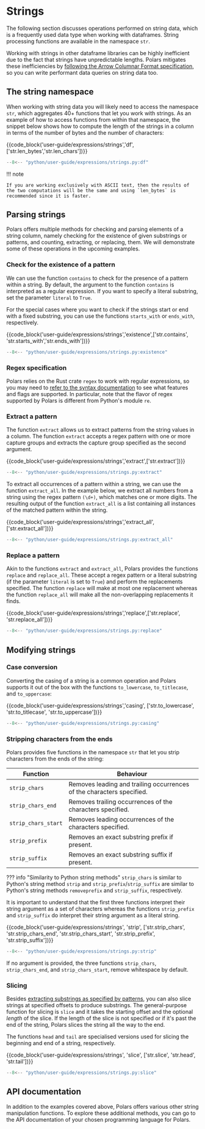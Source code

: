 # Strings

The following section discusses operations performed on string data, which is a frequently used data type when working with dataframes.
String processing functions are available in the namespace `str`.

Working with strings in other dataframe libraries can be highly inefficient due to the fact that strings have unpredictable lengths.
Polars mitigates these inefficiencies by [following the Arrow Columnar Format specification](../concepts/data-types-and-structures.md#data-types-internals), so you can write performant data queries on string data too.

## The string namespace

When working with string data you will likely need to access the namespace `str`, which aggregates 40+ functions that let you work with strings.
As an example of how to access functions from within that namespace, the snippet below shows how to compute the length of the strings in a column in terms of the number of bytes and the number of characters:

{{code_block('user-guide/expressions/strings','df',['str.len_bytes','str.len_chars'])}}

```python exec="on" result="text" session="expressions/strings"
--8<-- "python/user-guide/expressions/strings.py:df"
```

!!! note

    If you are working exclusively with ASCII text, then the results of the two computations will be the same and using `len_bytes` is recommended since it is faster.

## Parsing strings

Polars offers multiple methods for checking and parsing elements of a string column, namely checking for the existence of given substrings or patterns, and counting, extracting, or replacing, them.
We will demonstrate some of these operations in the upcoming examples.

### Check for the existence of a pattern

We can use the function `contains` to check for the presence of a pattern within a string.
By default, the argument to the function `contains` is interpreted as a regular expression.
If you want to specify a literal substring, set the parameter `literal` to `True`.

For the special cases where you want to check if the strings start or end with a fixed substring, you can use the functions `starts_with` or `ends_with`, respectively.

{{code_block('user-guide/expressions/strings','existence',['str.contains', 'str.starts_with','str.ends_with'])}}

```python exec="on" result="text" session="expressions/strings"
--8<-- "python/user-guide/expressions/strings.py:existence"
```

### Regex specification

Polars relies on the Rust crate `regex` to work with regular expressions, so you may need to [refer to the syntax documentation](https://docs.rs/regex/latest/regex/#syntax) to see what features and flags are supported.
In particular, note that the flavor of regex supported by Polars is different from Python's module `re`.

### Extract a pattern

The function `extract` allows us to extract patterns from the string values in a column.
The function `extract` accepts a regex pattern with one or more capture groups and extracts the capture group specified as the second argument.

{{code_block('user-guide/expressions/strings','extract',['str.extract'])}}

```python exec="on" result="text" session="expressions/strings"
--8<-- "python/user-guide/expressions/strings.py:extract"
```

To extract all occurrences of a pattern within a string, we can use the function `extract_all`.
In the example below, we extract all numbers from a string using the regex pattern `(\d+)`, which matches one or more digits.
The resulting output of the function `extract_all` is a list containing all instances of the matched pattern within the string.

{{code_block('user-guide/expressions/strings','extract_all',['str.extract_all'])}}

```python exec="on" result="text" session="expressions/strings"
--8<-- "python/user-guide/expressions/strings.py:extract_all"
```

### Replace a pattern

Akin to the functions `extract` and `extract_all`, Polars provides the functions `replace` and `replace_all`.
These accept a regex pattern or a literal substring (if the parameter `literal` is set to `True`) and perform the replacements specified.
The function `replace` will make at most one replacement whereas the function `replace_all` will make all the non-overlapping replacements it finds.

{{code_block('user-guide/expressions/strings','replace',['str.replace', 'str.replace_all'])}}

```python exec="on" result="text" session="expressions/strings"
--8<-- "python/user-guide/expressions/strings.py:replace"
```

## Modifying strings

### Case conversion

Converting the casing of a string is a common operation and Polars supports it out of the box with the functions `to_lowercase`, `to_titlecase`, and `to_uppercase`:

{{code_block('user-guide/expressions/strings','casing', ['str.to_lowercase', 'str.to_titlecase', 'str.to_uppercase'])}}

```python exec="on" result="text" session="expressions/strings"
--8<-- "python/user-guide/expressions/strings.py:casing"
```

### Stripping characters from the ends

Polars provides five functions in the namespace `str` that let you strip characters from the ends of the string:

| Function            | Behaviour                                                             |
| ------------------- | --------------------------------------------------------------------- |
| `strip_chars`       | Removes leading and trailing occurrences of the characters specified. |
| `strip_chars_end`   | Removes trailing occurrences of the characters specified.             |
| `strip_chars_start` | Removes leading occurrences of the characters specified.              |
| `strip_prefix`      | Removes an exact substring prefix if present.                         |
| `strip_suffix`      | Removes an exact substring suffix if present.                         |

??? info "Similarity to Python string methods"
`strip_chars` is similar to Python's string method `strip` and `strip_prefix`/`strip_suffix` are similar to Python's string methods `removeprefix` and `strip_suffix`, respectively.

It is important to understand that the first three functions interpret their string argument as a set of characters whereas the functions `strip_prefix` and `strip_suffix` do interpret their string argument as a literal string.

{{code_block('user-guide/expressions/strings', 'strip', ['str.strip_chars', 'str.strip_chars_end', 'str.strip_chars_start', 'str.strip_prefix', 'str.strip_suffix'])}}

```python exec="on" result="text" session="expressions/strings"
--8<-- "python/user-guide/expressions/strings.py:strip"
```

If no argument is provided, the three functions `strip_chars`, `strip_chars_end`, and `strip_chars_start`, remove whitespace by default.

### Slicing

Besides [extracting substrings as specified by patterns](#extract-a-pattern), you can also slice strings at specified offsets to produce substrings.
The general-purpose function for slicing is `slice` and it takes the starting offset and the optional _length_ of the slice.
If the length of the slice is not specified or if it's past the end of the string, Polars slices the string all the way to the end.

The functions `head` and `tail` are specialised versions used for slicing the beginning and end of a string, respectively.

{{code_block('user-guide/expressions/strings', 'slice', ['str.slice', 'str.head', 'str.tail'])}}

```python exec="on" result="text" session="expressions/strings"
--8<-- "python/user-guide/expressions/strings.py:slice"
```

## API documentation

In addition to the examples covered above, Polars offers various other string manipulation functions.
To explore these additional methods, you can go to the API documentation of your chosen programming language for Polars.
